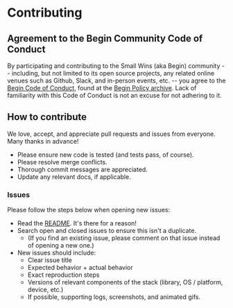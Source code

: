 # Contributing
## Agreement to the Begin Community Code of Conduct
By participating and contributing to the Small Wins (aka Begin) community -- including, but not limited to its open source projects, any related online venues such as Github, Slack, and in-person events, etc. -- you agree to the [Begin Code of Conduct](https://github.com/smallwins/policy/blob/master/begin-community-code-of-conduct.md), found at the [Begin Policy archive](https://github.com/smallwins/policy). Lack of familiarity with this Code of Conduct is not an excuse for not adhering to it.

## How to contribute
We love, accept, and appreciate pull requests and issues from everyone. Many thanks in advance!
- Please ensure new code is tested (and tests pass, of course).
- Please resolve merge conflicts.
- Thorough commit messages are appreciated.
- Update any relevant docs, if applicable.

### Issues
Please follow the steps below when opening new issues:
- Read the [README](./README.md). It's there for a reason!
- Search open and closed issues to ensure this isn't a duplicate.
  - (If you find an existing issue, please comment on that issue instead of opening a new one.)
- New issues should include:
  - Clear issue title
  - Expected behavior + actual behavior
  - Exact reproduction steps
  - Versions of relevant components of the stack (library, OS / platform, device, etc.)
  - If possible, supporting logs, screenshots, and animated gifs.